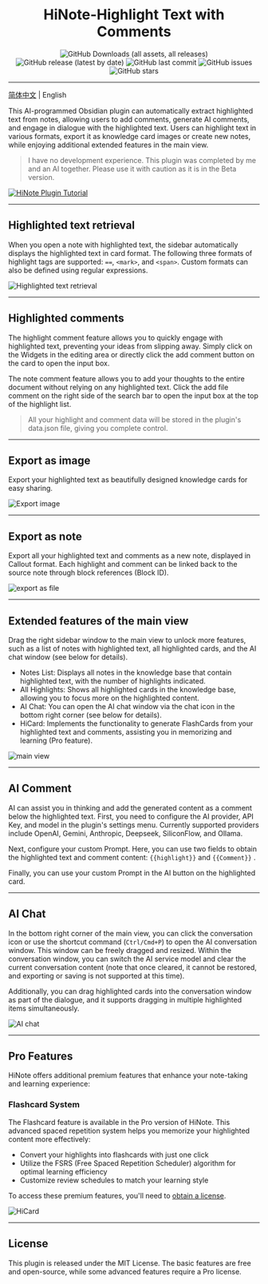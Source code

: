 <div align="center">
	<h1>HiNote-Highlight Text with Comments</h1>
	<img src="https://img.shields.io/github/downloads/CatMuse/HiNote/total" alt="GitHub Downloads (all assets, all releases)" />
	<img src="https://img.shields.io/github/v/release/CatMuse/HiNote" alt="GitHub release (latest by date)" />
	<img src="https://img.shields.io/github/last-commit/CatMuse/HiNote" alt="GitHub last commit" />
	<img src="https://img.shields.io/github/issues/CatMuse/HiNote" alt="GitHub issues" />
	<img src="https://img.shields.io/github/stars/CatMuse/HiNote?style=social" alt="GitHub stars" />
</div>

---

[简体中文](./README-ZH.md) | English

This AI-programmed Obsidian plugin can automatically extract highlighted text from notes, allowing users to add comments, generate AI comments, and engage in dialogue with the highlighted text. Users can highlight text in various formats, export it as knowledge card images or create new notes, while enjoying additional extended features in the main view.

>  I have no development experience. This plugin was completed by me and an AI together. Please use it with caution as it is in the Beta version.

[![HiNote Plugin Tutorial](https://img.youtube.com/vi/M3K80g5MYM8/maxresdefault.jpg)](https://www.youtube.com/watch?v=M3K80g5MYM8)

---

## Highlighted text retrieval

When you open a note with highlighted text, the sidebar automatically displays the highlighted text in card format. The following three formats of highlight tags are supported: `==`, `<mark>`, and `<span>`. Custom formats can also be defined using regular expressions.

![Highlighted text retrieval](./doc/highlighted-text-retrieval.jpg)

---

## Highlighted comments

The highlight comment feature allows you to quickly engage with highlighted text, preventing your ideas from slipping away. Simply click on the Widgets in the editing area or directly click the add comment button on the card to open the input box.

The note comment feature allows you to add your thoughts to the entire document without relying on any highlighted text. Click the add file comment on the right side of the search bar to open the input box at the top of the highlight list.

>  All your highlight and comment data will be stored in the plugin's data.json file, giving you complete control.

---

## Export as image

Export your highlighted text as beautifully designed knowledge cards for easy sharing.

![Export image](./doc/export-image.jpg)

---

## Export as note

Export all your highlighted text and comments as a new note, displayed in Callout format. Each highlight and comment can be linked back to the source note through block references (Block ID).

![export as file](./doc/export-as-file.jpg)

---

## Extended features of the main view

Drag the right sidebar window to the main view to unlock more features, such as a list of notes with highlighted text, all highlighted cards, and the AI chat window (see below for details).

- Notes List: Displays all notes in the knowledge base that contain highlighted text, with the number of highlights indicated.
- All Highlights: Shows all highlighted cards in the knowledge base, allowing you to focus more on the highlighted content.
- AI Chat: You can open the AI chat window via the chat icon in the bottom right corner (see below for details).
- HiCard: Implements the functionality to generate FlashCards from your highlighted text and comments, assisting you in memorizing and learning (Pro feature).

![main view](./doc/main-view.jpg)

---

## AI Comment

AI can assist you in thinking and add the generated content as a comment below the highlighted text. First, you need to configure the AI provider, API Key, and model in the plugin's settings menu. Currently supported providers include OpenAI, Gemini, Anthropic, Deepseek, SiliconFlow, and Ollama.

Next, configure your custom Prompt. Here, you can use two fields to obtain the highlighted text and comment content: `{{highlight}}` and `{{Comment}}` .

Finally, you can use your custom Prompt in the AI button on the highlighted card.

---

## AI Chat

In the bottom right corner of the main view, you can click the conversation icon or use the shortcut command (`Ctrl/Cmd+P`) to open the AI conversation window. This window can be freely dragged and resized. Within the conversation window, you can switch the AI service model and clear the current conversation content (note that once cleared, it cannot be restored, and exporting or saving is not supported at this time).

Additionally, you can drag highlighted cards into the conversation window as part of the dialogue, and it supports dragging in multiple highlighted items simultaneously.

![AI chat](./doc/ai-chat.jpg)

---

## Pro Features

HiNote offers additional premium features that enhance your note-taking and learning experience:

### Flashcard System

The Flashcard feature is available in the Pro version of HiNote. This advanced spaced repetition system helps you memorize your highlighted content more effectively:

- Convert your highlights into flashcards with just one click
- Utilize the FSRS (Free Spaced Repetition Scheduler) algorithm for optimal learning efficiency
- Customize review schedules to match your learning style

To access these premium features, you'll need to [obtain a license](https://www.hinote.vip/en.html).

![HiCard](./doc/hi-card.jpg)

---

## License

This plugin is released under the MIT License. The basic features are free and open-source, while some advanced features require a Pro license.